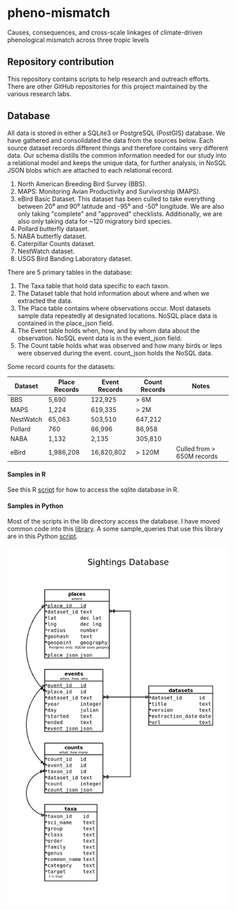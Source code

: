# pheno-mismatch
Causes, consequences, and cross-scale linkages of climate-driven phenological mismatch across three tropic levels

## Repository contribution
This repository contains scripts to help research and outreach efforts. There are other GitHub repositories for this project maintained by the various research labs.

## Database
All data is stored in either a SQLite3 or PostgreSQL (PostGIS) database. We have gathered and consolidated the data from the sources below. Each source dataset records different things and therefore contains very different data. Our schema distills the common information needed for our study into a relational model and keeps the unique data, for further analysis, in NoSQL JSON blobs which are attached to each relational record.

1. North American Breeding Bird Survey (BBS).
1. MAPS: Monitoring Avian Productivity and Survivorship (MAPS).
1. eBird Basic Dataset. This dataset has been culled to take everything between 20⁰ and 90⁰ latitude and -95⁰ and -50⁰ longitude. We are also only taking "complete" and "approved" checklists. Additionally, we are also only taking data for ~120 migratory bird species.
1. Pollard butterfly dataset.
1. NABA butterfly dataset.
1. Caterpillar Counts dataset.
1. NestWatch dataset.
1. USGS Bird Banding Laboratory dataset.

There are 5 primary tables in the database:
1. The Taxa table that hold data specific to each taxon.
1. The Dataset table that hold information about where and when we extracted the data.
1. The Place table contains where observations occur. Most datasets sample data repeatedly at designated locations. NoSQL place data is contained in the place_json field.
1. The Event table holds when, how, and by whom data about the observation. NoSQL event data is in the event_json field.
1. The Count table holds what was observed and how many birds or leps were observed during the event. count_json holds the NoSQL data.

Some record counts for the datasets:

Dataset   | Place Records | Event Records | Count Records | Notes
--------- | ------------- | ------------- | ------------- | -----
BBS       |        5,690  |       122,925 |     > 6M      |
MAPS      |        1,224  |       619,335 |     > 2M      |
NestWatch |       65,063  |      503,510  |       647,212 |
Pollard   |          760  |        86,996 |        86,958 |
NABA      |        1,132  |         2,135 |       305,810 |
eBird     |    1,986,208  |    16,820,802 |     > 120M    | Culled from > 650M records

#### Samples in R
See this R [script](R/example_dbi.R) for how to access the sqlite database in R.

#### Samples in Python
Most of the scripts in the lib directory access the database. I have moved common code into this [library](pylib/db.py). A some sample_queries that use this library are in this Python [script](sql/examples.sql).

![Output image](docs/schema/schema_1.png "Database Schema")
